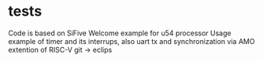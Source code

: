 # tests
Code is based on SiFive  Welcome example for u54 processor
Usage example of timer and its interrups, also uart tx and synchronization via AMO extention of RISC-V
 git -> eclips
